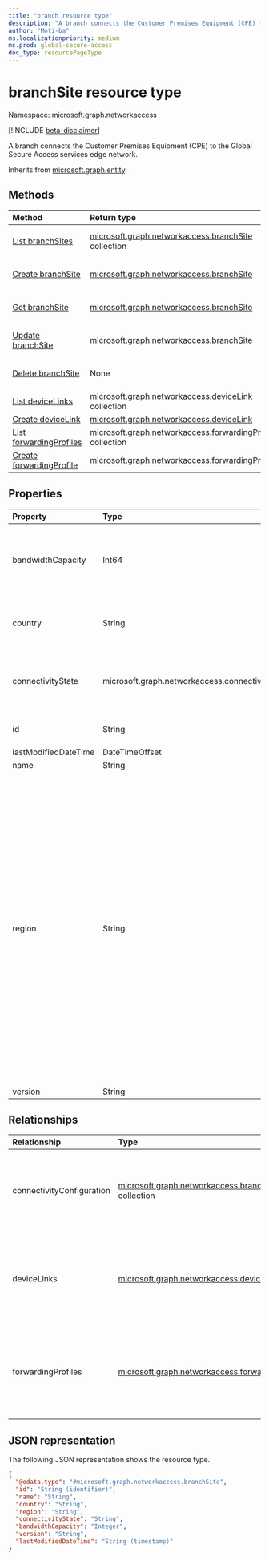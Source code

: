 ```yaml
---
title: "branch resource type"
description: "A branch connects the Customer Premises Equipment (CPE) to the Global Secure Access services edge network."
author: "Moti-ba"
ms.localizationpriority: medium
ms.prod: global-secure-access
doc_type: resourcePageType
---
```


# branchSite resource type

Namespace: microsoft.graph.networkaccess

[!INCLUDE [beta-disclaimer](../../includes/beta-disclaimer.md)]

A branch connects the Customer Premises Equipment (CPE) to the Global Secure Access services edge network.

Inherits from [microsoft.graph.entity](../resources/entity.md).

## Methods
|Method|Return type|Description|
|:---|:---|:---|
|[List branchSites](../api/networkaccess-connectivity-list-branches.md)|[microsoft.graph.networkaccess.branchSite](../resources/networkaccess-branchsite.md) collection|Get a list of the [microsoft.graph.networkaccess.branchSite](../resources/networkaccess-branchsite.md) objects and their properties.|
|[Create branchSite](../api/networkaccess-connectivity-post-branches.md)|[microsoft.graph.networkaccess.branchSite](../resources/networkaccess-branchsite.md)|Create a new [microsoft.graph.networkaccess.branchSite](../resources/networkaccess-branchsite.md) object.|
|[Get branchSite](../api/networkaccess-branchsite-get.md)|[microsoft.graph.networkaccess.branchSite](../resources/networkaccess-branchsite.md)|Read the properties and relationships of a [microsoft.graph.networkaccess.branchSite](../resources/networkaccess-branchsite.md) object.|
|[Update branchSite](../api/networkaccess-branchsite-update.md)|[microsoft.graph.networkaccess.branchSite](../resources/networkaccess-branchsite.md)|Update the properties of a [microsoft.graph.networkaccess.branchSite](../resources/networkaccess-branchsite.md) object.|
|[Delete branchSite](../api/networkaccess-branchsite-delete.md)|None|Delete a [microsoft.graph.networkaccess.branchSite](../resources/networkaccess-branchsite.md) object.|
|[List deviceLinks](../api/networkaccess-branchsite-list-devicelinks.md)|[microsoft.graph.networkaccess.deviceLink](../resources/networkaccess-devicelink.md) collection|Get the deviceLink resources from the deviceLinks navigation property.|
|[Create deviceLink](../api/networkaccess-branchsite-post-devicelinks.md)|[microsoft.graph.networkaccess.deviceLink](../resources/networkaccess-devicelink.md)|Create a new deviceLink object.|
|[List forwardingProfiles](../api/networkaccess-branchsite-list-forwardingprofiles.md)|[microsoft.graph.networkaccess.forwardingProfile](../resources/networkaccess-forwardingprofile.md) collection|Get the forwardingProfile resources linked to this branchSite.|
[Create forwardingProfile](../api/networkaccess-branchsite-post-forwardingprofiles.md)|[microsoft.graph.networkaccess.forwardingProfile](../resources/networkaccess-forwardingprofile.md)|Create a new forwardingProfile object.|

## Properties
|Property|Type|Description|
|:---|:---|:---|
|bandwidthCapacity|Int64|Determines the maximum allowed Mbps (megabits per second) bandwidth from a branch site. The possible values are:`250`,`500`,`750`,`1000`.|
|country|String|The branch site is created in the specified country. **DO NOT USE. To be deprecated soon.**|
|connectivityState|microsoft.graph.networkaccess.connectivityState|Determines the branch site status. The possible values are: `pending`, `connected`, `inactive`, `error`.|
|id|String|Identifier for the branch. Inherited from [microsoft.graph.entity](../resources/entity.md).|
|lastModifiedDateTime|DateTimeOffset|last modified time.|
|name|String|Name.|
|region|String|The branch site is created in the specified location. The possible value are: `eastUS`, `eastUS2`, `westUS`, `westUS2`, `westUS3`, `centralUS`, `northCentralUS`, `southCentralUS`, `northEurope`, `westEurope`, `franceCentral`, `germanyWestCentral`, `switzerlandNorth`, `ukSouth`, `canadaEast`, `canadaCentral`, `southAfricaWest`, `southAfricaNorth`, `uaeNorth`, `australiaEast`, `westCentralUS`, `centralIndia`, `southEastAsia`, `swedenCentral`, `southIndia`, `australiaSouthEast`, `koreaCentral`, `polandCentral`, `brazilSouth`, `japanEast`, `japanWest`, `unknownFutureValue`.|
|version|String|The branch version.|

## Relationships
|Relationship|Type|Description|
|:---|:---|:---|
|connectivityConfiguration|[microsoft.graph.networkaccess.branchConnectivityConfiguration](../resources/networkaccess-branchconnectivityconfiguration.md) collection|Specifies the connectivity details of all device links associated with a branch.|
|deviceLinks|[microsoft.graph.networkaccess.deviceLink](../resources/networkaccess-devicelink.md) collection|Each unique CPE device associated with a branch is specified. Supports `$expand`.|
|forwardingProfiles|[microsoft.graph.networkaccess.forwardingProfile](../resources/networkaccess-forwardingprofile.md) collection|Each forwarding profile associated with a branch site is specified. Supports `$expand`.|

## JSON representation
The following JSON representation shows the resource type.
<!-- {
  "blockType": "resource",
  "keyProperty": "id",
  "@odata.type": "microsoft.graph.networkaccess.branchSite",
  "baseType": "microsoft.graph.entity",
  "openType": false
}
-->
``` json
{
  "@odata.type": "#microsoft.graph.networkaccess.branchSite",
  "id": "String (identifier)",
  "name": "String",
  "country": "String",
  "region": "String",
  "connectivityState": "String",
  "bandwidthCapacity": "Integer",
  "version": "String",
  "lastModifiedDateTime": "String (timestamp)"
}
```

